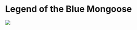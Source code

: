 # Legend of the Blue Mongoose

<img src="http://image.shutterstock.com/z/stock-photo-dark-blue-mongoose-cartoon-129326372.jpg"/>

